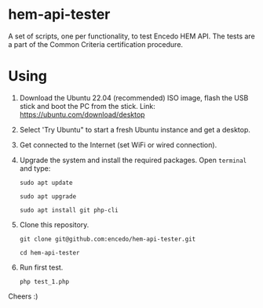 hem-api-tester
=======

A set of scripts, one per functionality, to test Encedo HEM API. The tests are a part of the Common Criteria certification procedure.


Using
=====

1. Download the Ubuntu 22.04 (recommended) ISO image, flash the USB stick and boot the PC from the stick. Link: https://ubuntu.com/download/desktop 

2. Select 'Try Ubuntu" to start a fresh Ubuntu instance and get a desktop.

3. Get connected to the Internet (set WiFi or wired connection).

3. Upgrade the system and install the required packages. Open `terminal` and type:

   `sudo apt update`
   
   `sudo apt upgrade`
   
   `sudo apt install git php-cli`

4. Clone this repository.

   `git clone git@github.com:encedo/hem-api-tester.git`
   
   `cd hem-api-tester`

5. Run first test.

   `php test_1.php`

Cheers :)
